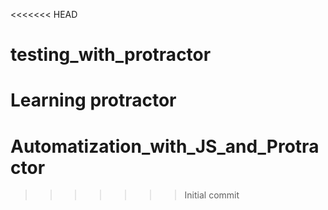 <<<<<<< HEAD
# testing_with_protractor
Learning protractor
=======
# Automatization_with_JS_and_Protractor
>>>>>>> Initial commit

